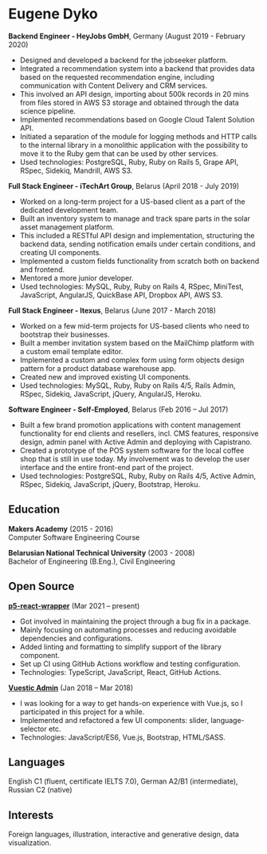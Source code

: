 # Eugene Dyko

**Backend Engineer - HeyJobs GmbH**, Germany (August 2019 - February 2020)

- Designed and developed a backend for the jobseeker platform.
- Integrated a recommendation system into a backend that provides data based on the requested recommendation engine, including communication with Content Delivery and CRM services.
- This involved an API design, importing about 500k records in 20 mins from files stored in AWS S3 storage and obtained through the data science pipeline.
- Implemented recommendations based on Google Cloud Talent Solution API.
- Initiated a separation of the module for logging methods and HTTP calls to the internal library in a monolithic application with the possibility to move it to the Ruby gem that can be used by other services.
- Used technologies: PostgreSQL, Ruby, Ruby on Rails 5, Grape API, RSpec, Sidekiq, Mandrill, AWS S3.

**Full Stack Engineer - iTechArt Group**, Belarus (April 2018 - July 2019)

- Worked on a long-term project for a US-based client as a part of the dedicated development team.
- Built an inventory system to manage and track spare parts in the solar asset management platform.
- This included a RESTful API design and implementation, structuring the backend data, sending notification emails under certain conditions, and creating UI components.
- Implemented a custom fields functionality from scratch both on backend and frontend.
- Mentored a more junior developer.
- Used technologies: MySQL, Ruby, Ruby on Rails 4, RSpec, MiniTest, JavaScript, AngularJS, QuickBase API, Dropbox API, AWS S3.

**Full Stack Engineer - Itexus**, Belarus (June 2017 - March 2018)

- Worked on a few mid-term projects for US-based clients who need to bootstrap their businesses.
- Built a member invitation system based on the MailChimp platform with a custom email template editor.
- Implemented a custom and complex form using form objects design pattern for a product database warehouse app.
- Created new and improved existing UI components.
- Used technologies: MySQL, Ruby, Ruby on Rails 4/5, Rails Admin, RSpec, Sidekiq, JavaScript, jQuery, AngularJS, Heroku.

**Software Engineer - Self-Employed**, Belarus (Feb 2016 – Jul 2017)

- Built a few brand promotion applications with content management functionality for end clients and resellers, incl. CMS features, responsive design, admin panel with Active Admin and deploying with Capistrano.
- Created a prototype of the POS system software for the local coffee shop that is still in use today. My involvement was to develop the user interface and the entire front-end part of the project.
- Used technologies: PostgreSQL, Ruby, Ruby on Rails 4/5, Active Admin, RSpec, Sidekiq, JavaScript, jQuery, Bootstrap, Heroku.

## Education

**Makers Academy** (2015 - 2016)\
Computer Software Engineering Course

**Belarusian National Technical University** (2003 - 2008)\
Bachelor of Engineering (B.Eng.), Civil Engineering

## Open Source

[**p5-react-wrapper**](https://github.com/jamesrweb/react-p5-wrapper) (Mar 2021 – present)
- Got involved in maintaining the project through a bug fix in a package.
- Mainly focusing on automating processes and reducing avoidable dependencies and configurations.
- Added linting and formatting to simplify support of the library component.
- Set up CI using GitHub Actions workflow and testing configuration.
- Technologies: TypeScript, JavaScript, React, GitHub Actions.

[**Vuestic Admin**](https://github.com/epicmaxco/vuestic-admin) (Jan 2018 – Mar 2018)
- I was looking for a way to get hands-on experience with Vue.js, so I participated in this project for a while.
- Implemented and refactored a few UI components: slider, language-selector etc.
- Technologies: JavaScript/ES6, Vue.js, Bootstrap, HTML/SASS.

## Languages

English C1 (fluent, certificate IELTS 7.0), German A2/B1 (intermediate), Russian C2 (native)

## Interests

Foreign languages, illustration, interactive and generative design, data visualization.
